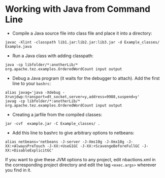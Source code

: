 # Working with Java from Command Line

- Compile a Java source file into class file and place it into a directory:
```     
javac -Xlint -classpath lib1.jar:lib2.jar:lib3.jar -d Example_classes/ Example.java
```

- Run a Java class with adding classpath:
```
java -cp libfolder/*:anotherLib/* org.apache.tez.examples.OrderedWordCount input output
```

- Debug a Java program (it waits for the debugger to attach). Add the first line to your `bashrc`:
```        
alias javag='java -Xdebug -Xrunjdwp:transport=dt_socket,server=y,address=9988,suspend=y'
javag -cp libfolder/*:anotherLib/* org.apache.tez.examples.OrderedWordCount input output
```

- Creating a jarfile from the compiled classes:
        
```        
jar -cvf  example.jar -C Example_classes/ .
```

- Add this line to bashrc to give arbitrary options to netbeans:
```
alias netbeans='netbeans -J-server -J-Xms10g -J-Xmx10g -J-XX:+AlwaysPreTouch -J-XX:+UseG1GC -J-XX:+ScavengeBeforeFullGC -J-XX:+DisableExplicitGC'
```
If you want to give these JVM options to any project, edit nbactions.xml in the corresponding project directory and edit the tag `<exec.args>` wherever you find in it.
